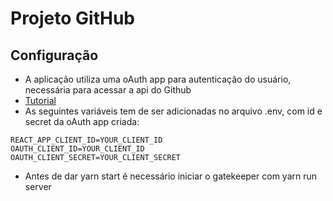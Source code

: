 # Projeto GitHub

## Configuração
- A aplicação utiliza uma oAuth app para autenticação do usuário, necessária para acessar a api do Github
- [Tutorial](https://developer.github.com/apps/building-oauth-apps/creating-an-oauth-app/)
- As seguintes variáveis tem de ser adicionadas no arquivo .env, com id e secret da oAuth app criada:
```
REACT_APP_CLIENT_ID=YOUR_CLIENT_ID
OAUTH_CLIENT_ID=YOUR_CLIENT_ID
OAUTH_CLIENT_SECRET=YOUR_CLIENT_SECRET
```
- Antes de dar yarn start é necessário iniciar o gatekeeper com yarn run server

